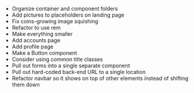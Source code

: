 - Organize container and component folders
- Add pictures to placeholders on landing page
- Fix coins-growing image squishing
- Refactor to use rem
- Make everything smaller
- Add accounts page
- Add profile page
- Make a Button component
- Consider using common title classes
- Pull out forms into a single separate component
- Pull out hard-coded back-end URL to a single location
- Refactor navbar so it shows on top of other elements instead of shifting them down